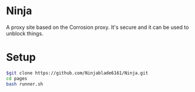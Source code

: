 # Ninja
A proxy site based on the Corrosion proxy. It's secure and it can be used to unblock things.


# Setup
``` bash
$git clone https://github.com/Ninjablade6161/Ninja.git
cd pages
bash runner.sh
```


